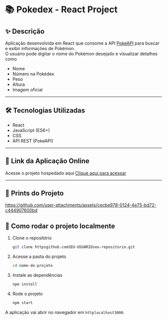 # 📚 Pokedex - React Project

## ✨ Descrição

Aplicação desenvolvida em React que consome a API [PokeAPI](httpspokeapi.co) para buscar e exibir informações de Pokémon.  
O usuário pode digitar o nome do Pokémon desejado e visualizar detalhes como

- Nome
- Número na Pokédex
- Peso
- Altura
- Imagem oficial

---

## 🛠️ Tecnologias Utilizadas

- React
- JavaScript (ES6+)
- CSS
- API REST (PokeAPI)

---

## 🔗 Link da Aplicação Online

 Acesse o projeto hospedado aqui [Clique aqui para acessar](httpsSEU-LINK-AQUI.vercel.app)

---

## 📸 Prints do Projeto


https://github.com/user-attachments/assets/cecbe978-0124-4e75-bd72-c444907600bd


## 🚀 Como rodar o projeto localmente

1. Clone o repositório
   ```bash
   git clone httpsgithub.comSEU-USUARIOseu-repositorio.git
   ```
2. Acesse a pasta do projeto
   ```bash
   cd nome-do-projeto
   ```
3. Instale as dependências
   ```bash
   npm install
   ```
4. Rode o projeto
   ```bash
   npm start
   ```

A aplicação vai abrir no navegador em `httplocalhost3000`.
